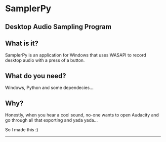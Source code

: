 # SamplerPy
Desktop Audio Sampling Program
---

## What is it?

SamplerPy is an application for Windows that uses WASAPI to record desktop audio with a press of a button.

## What do you need?

Windows, Python and some dependecies...

## Why?

Honestly, when you hear a cool sound, no-one wants to open Audacity and go through all that exporting and yada yada...

So I made this :)

---
